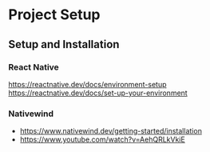 # Project Setup

## Setup and Installation

### React Native

https://reactnative.dev/docs/environment-setup
https://reactnative.dev/docs/set-up-your-environment

### Nativewind

- https://www.nativewind.dev/getting-started/installation
- https://www.youtube.com/watch?v=AehQRLkVkiE
